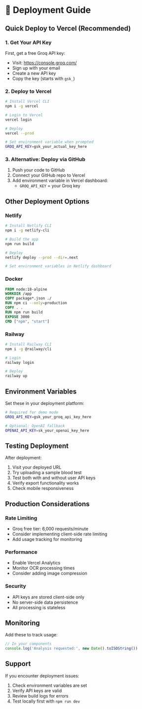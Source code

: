 # 🚀 Deployment Guide

## Quick Deploy to Vercel (Recommended)

### 1. Get Your API Key
First, get a free Groq API key:
- Visit: https://console.groq.com/
- Sign up with your email
- Create a new API key
- Copy the key (starts with `gsk_`)

### 2. Deploy to Vercel
```bash
# Install Vercel CLI
npm i -g vercel

# Login to Vercel
vercel login

# Deploy
vercel --prod

# Set environment variable when prompted
GROQ_API_KEY=gsk_your_actual_key_here
```

### 3. Alternative: Deploy via GitHub
1. Push your code to GitHub
2. Connect your GitHub repo to Vercel
3. Add environment variable in Vercel dashboard:
   - `GROQ_API_KEY` = your Groq key

## Other Deployment Options

### Netlify
```bash
# Install Netlify CLI
npm i -g netlify-cli

# Build the app
npm run build

# Deploy
netlify deploy --prod --dir=.next

# Set environment variables in Netlify dashboard
```

### Docker
```dockerfile
FROM node:18-alpine
WORKDIR /app
COPY package*.json ./
RUN npm ci --only=production
COPY . .
RUN npm run build
EXPOSE 3000
CMD ["npm", "start"]
```

### Railway
```bash
# Install Railway CLI
npm i -g @railway/cli

# Login
railway login

# Deploy
railway up
```

## Environment Variables

Set these in your deployment platform:

```bash
# Required for demo mode
GROQ_API_KEY=gsk_your_groq_api_key_here

# Optional: OpenAI fallback
OPENAI_API_KEY=sk_your_openai_key_here
```

## Testing Deployment

After deployment:
1. Visit your deployed URL
2. Try uploading a sample blood test
3. Test both with and without user API keys
4. Verify export functionality works
5. Check mobile responsiveness

## Production Considerations

### Rate Limiting
- Groq free tier: 6,000 requests/minute
- Consider implementing client-side rate limiting
- Add usage tracking for monitoring

### Performance
- Enable Vercel Analytics
- Monitor OCR processing times
- Consider adding image compression

### Security
- API keys are stored client-side only
- No server-side data persistence
- All processing is stateless

## Monitoring

Add these to track usage:
```javascript
// In your components
console.log('Analysis requested:', new Date().toISOString())
```

## Support

If you encounter deployment issues:
1. Check environment variables are set
2. Verify API keys are valid
3. Review build logs for errors
4. Test locally first with `npm run dev`
